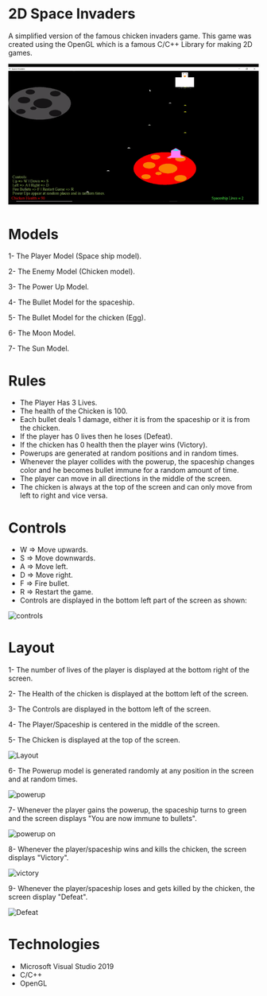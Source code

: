 # 2D Space Invaders
A simplified version of the famous chicken invaders game. This game was created using the OpenGL which is a famous C/C++ Library for making 2D games.



![](https://github.com/Khaledayman9/2D-Space-Invaders/blob/master/layout.gif)



# Models

1- The Player Model (Space ship model).

2- The Enemy Model (Chicken model).

3- The Power Up Model.

4- The Bullet Model for the spaceship.

5- The Bullet Model for the chicken (Egg).

6- The Moon Model.

7- The Sun Model.


# Rules

- The Player Has 3 Lives.
- The health of the Chicken is 100.
- Each bullet deals 1 damage, either it is from the spaceship or it is from the chicken.
- If the player has 0 lives then he loses (Defeat).
- If the chicken has 0 health then the player wins (Victory).
- Powerups are generated at random positions and in random times.
- Whenever the player collides with the powerup, the spaceship changes color and he becomes bullet immune for a random amount of time.
- The player can move in all directions in the middle of the screen.
- The chicken is always at the top of the screen and can only move from left to right and vice versa. 

# Controls

* W => Move upwards.
* S => Move downwards.
* A => Move left.
* D => Move right.
* F => Fire bullet.
* R => Restart the game.
* Controls are displayed in the bottom left part of the screen as shown:

![controls](https://user-images.githubusercontent.com/105018459/202916101-a0a08779-db1c-4fe6-940b-544fe04e3597.PNG)


# Layout

1- The number of lives of the player is displayed at the bottom right of the screen.

2- The Health of the chicken is displayed at the bottom left of the screen.

3- The Controls are displayed in the bottom left of the screen.

4- The Player/Spaceship is centered in the middle of the screen.

5- The Chicken is displayed at the top of the screen.


![Layout](https://user-images.githubusercontent.com/105018459/202916440-c5fd6dba-59c3-41af-a728-0ed4345f3f2f.PNG)


6- The Powerup model is generated randomly at any position in the screen and at random times.


![powerup](https://user-images.githubusercontent.com/105018459/202916938-f6add0bb-105a-4805-97b9-0b7ced173a3c.PNG)


7- Whenever the player gains the powerup, the spaceship turns to green and the screen displays "You are now immune to bullets".

![powerup on](https://user-images.githubusercontent.com/105018459/202917038-5e0397f5-10e6-4028-a991-6985587bec4b.PNG)


8- Whenever the player/spaceship wins and kills the chicken, the screen displays "Victory".

![victory](https://user-images.githubusercontent.com/105018459/202916898-14142f5e-bc68-4129-8f7b-10e799c81acd.PNG)


9- Whenever the player/spaceship loses and gets killed by the chicken, the screen display "Defeat". 


![Defeat](https://user-images.githubusercontent.com/105018459/202916768-9b053c73-4d04-429d-a8ba-ef260e535b3a.PNG)





# Technologies

* Microsoft Visual Studio 2019
* C/C++
* OpenGL



